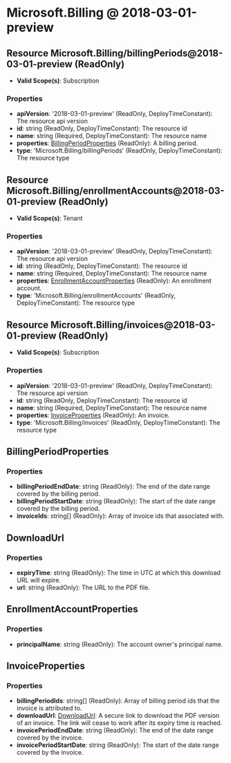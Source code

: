 # Microsoft.Billing @ 2018-03-01-preview

## Resource Microsoft.Billing/billingPeriods@2018-03-01-preview (ReadOnly)
* **Valid Scope(s)**: Subscription
### Properties
* **apiVersion**: '2018-03-01-preview' (ReadOnly, DeployTimeConstant): The resource api version
* **id**: string (ReadOnly, DeployTimeConstant): The resource id
* **name**: string (Required, DeployTimeConstant): The resource name
* **properties**: [BillingPeriodProperties](#billingperiodproperties) (ReadOnly): A billing period.
* **type**: 'Microsoft.Billing/billingPeriods' (ReadOnly, DeployTimeConstant): The resource type

## Resource Microsoft.Billing/enrollmentAccounts@2018-03-01-preview (ReadOnly)
* **Valid Scope(s)**: Tenant
### Properties
* **apiVersion**: '2018-03-01-preview' (ReadOnly, DeployTimeConstant): The resource api version
* **id**: string (ReadOnly, DeployTimeConstant): The resource id
* **name**: string (Required, DeployTimeConstant): The resource name
* **properties**: [EnrollmentAccountProperties](#enrollmentaccountproperties) (ReadOnly): An enrollment account.
* **type**: 'Microsoft.Billing/enrollmentAccounts' (ReadOnly, DeployTimeConstant): The resource type

## Resource Microsoft.Billing/invoices@2018-03-01-preview (ReadOnly)
* **Valid Scope(s)**: Subscription
### Properties
* **apiVersion**: '2018-03-01-preview' (ReadOnly, DeployTimeConstant): The resource api version
* **id**: string (ReadOnly, DeployTimeConstant): The resource id
* **name**: string (Required, DeployTimeConstant): The resource name
* **properties**: [InvoiceProperties](#invoiceproperties) (ReadOnly): An invoice.
* **type**: 'Microsoft.Billing/invoices' (ReadOnly, DeployTimeConstant): The resource type

## BillingPeriodProperties
### Properties
* **billingPeriodEndDate**: string (ReadOnly): The end of the date range covered by the billing period.
* **billingPeriodStartDate**: string (ReadOnly): The start of the date range covered by the billing period.
* **invoiceIds**: string[] (ReadOnly): Array of invoice ids that associated with.

## DownloadUrl
### Properties
* **expiryTime**: string (ReadOnly): The time in UTC at which this download URL will expire.
* **url**: string (ReadOnly): The URL to the PDF file.

## EnrollmentAccountProperties
### Properties
* **principalName**: string (ReadOnly): The account owner's principal name.

## InvoiceProperties
### Properties
* **billingPeriodIds**: string[] (ReadOnly): Array of billing period ids that the invoice is attributed to.
* **downloadUrl**: [DownloadUrl](#downloadurl): A secure link to download the PDF version of an invoice. The link will cease to work after its expiry time is reached.
* **invoicePeriodEndDate**: string (ReadOnly): The end of the date range covered by the invoice.
* **invoicePeriodStartDate**: string (ReadOnly): The start of the date range covered by the invoice.

